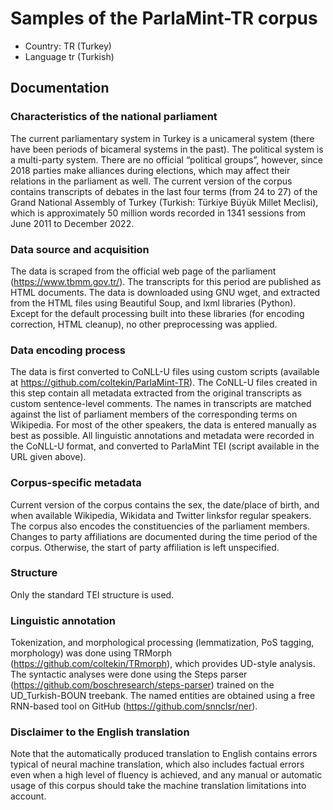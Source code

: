 # Samples of the ParlaMint-TR corpus

- Country: TR (Turkey)
- Language tr (Turkish)


## Documentation

### Characteristics of the national parliament

The current parliamentary system in Turkey is a unicameral system (there have been periods of bicameral systems in the past). The political system is a multi-party system. There are no official “political groups”, however, since 2018 parties make alliances during elections, which may affect their relations in the parliament as well. The current version of the corpus contains transcripts of debates in the last four terms (from 24 to 27) of the Grand National Assembly of Turkey (Turkish: Türkiye Büyük Millet Meclisi), which is approximately 50 million words recorded in  1341 sessions from June 2011 to December 2022.

### Data source and acquisition

The data is scraped from the official web page of the parliament (https://www.tbmm.gov.tr/). The transcripts for this period are published as HTML documents. The data is downloaded using GNU wget, and extracted from the HTML files using Beautiful Soup, and lxml libraries (Python). Except for the default processing built into these libraries (for encoding correction, HTML cleanup), no other preprocessing was applied.

### Data encoding process

The data is first converted to CoNLL-U files using custom scripts (available at https://github.com/coltekin/ParlaMint-TR). The CoNLL-U files created in this step contain all metadata extracted from the original transcripts as custom sentence-level comments. The names in transcripts are matched against the list of parliament members of the corresponding terms  on Wikipedia. For most of the other speakers, the data is entered manually as best as possible.
All linguistic annotations and metadata were recorded in the CoNLL-U format, and converted to ParlaMint TEI (script available in the URL given above).

### Corpus-specific metadata

Current version of the corpus contains the sex, the date/place of birth, and when available Wikipedia, Wikidata and Twitter linksfor regular speakers. The corpus also encodes the constituencies of the parliament members. Changes to party affiliations are documented during the time period of the corpus. Otherwise, the start of party affiliation is left unspecified.

### Structure

Only the standard TEI structure is used.

### Linguistic annotation

Tokenization, and morphological processing (lemmatization, PoS tagging, morphology) was done using TRMorph (https://github.com/coltekin/TRmorph), which provides UD-style analysis. The syntactic analyses were done using the Steps parser (https://github.com/boschresearch/steps-parser) trained on the UD_Turkish-BOUN treebank. The named entities are obtained using  a free RNN-based tool on GitHub  (https://github.com/snnclsr/ner).

### Disclaimer to the English translation

Note that the automatically produced translation to English contains errors typical of neural machine translation, which also includes factual errors even when a high level of fluency is achieved, and any manual or automatic usage of this corpus should take the machine translation limitations into account.
